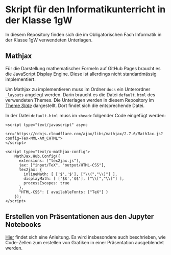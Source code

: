 # Skript für den Informatikunterricht in der Klasse 1gW

In diesem Repository finden sich die im Obligatorischen Fach Informatik
in der Klasse 1gW verwendeten Unterlagen.

## Mathjax

Für die Darstellung mathematischer Formeln auf GitHub Pages braucht es
die JavaScript Display Engine. Diese ist allerdings nicht standardmässig
implementiert.

Um Mathjax zu implementieren muss im Ordner `docs` ein Unterordner
`_layouts` angelegt werden. Darin braucht es die Datei `default.html`
des verwendeten Themes. Die Unterlagen werden in diesem Repository im
[Theme *Slate*](https://github.com/pages-themes/slate) dargestellt. Dort
findet sich die entsprechende Datei.

In der Datei `default.html` muss im `<head>` folgender Code eingefügt
werden:

```{html}
<script type="text/javascript" async
   src="https://cdnjs.cloudflare.com/ajax/libs/mathjax/2.7.6/MathJax.js?config=TeX-MML-AM_CHTML">
</script>

<script type="text/x-mathjax-config">
    MathJax.Hub.Config({
      extensions: ["tex2jax.js"],
      jax: ["input/TeX", "output/HTML-CSS"],
      tex2jax: {
        inlineMath: [ ['$','$'], ["\\(","\\)"] ],
        displayMath: [ ['$$','$$'], ["\\[","\\]"] ],
        processEscapes: true
      },
      "HTML-CSS": { availableFonts: ["TeX"] }
    });
</script>
```

## Erstellen von Präsentationen aus den Jupyter Notebooks

[Hier](https://digitalhumanities.hkust.edu.hk/tutorials/turn-your-jupyter-notebook-into-interactive-presentation-slides-using-anaconda/)
findet sich eine Anleitung. Es wird insbesondere auch beschrieben, wie
Code-Zellen zum erstellen von Grafiken in einer Präsentation
ausgeblendet werden.